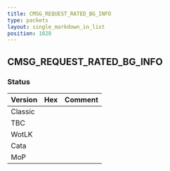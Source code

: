 ```yaml
---
title: CMSG_REQUEST_RATED_BG_INFO
type: packets
layout: single_markdown_in_list
position: 1028
---
```


## CMSG_REQUEST_RATED_BG_INFO

### Status

Version | Hex | Comment
---------- | ---------- | ----------
Classic |  |
TBC |  |
WotLK |  |
Cata |  |
MoP |  |